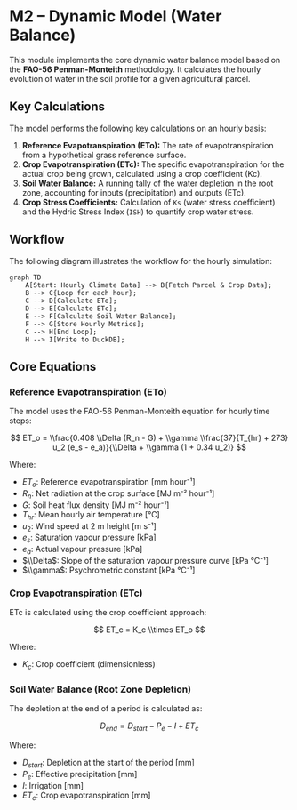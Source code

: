 # M2 – Dynamic Model (Water Balance)

This module implements the core dynamic water balance model based on the **FAO-56 Penman-Monteith** methodology. It calculates the hourly evolution of water in the soil profile for a given agricultural parcel.

## Key Calculations

The model performs the following key calculations on an hourly basis:

1.  **Reference Evapotranspiration (ETo):** The rate of evapotranspiration from a hypothetical grass reference surface.
2.  **Crop Evapotranspiration (ETc):** The specific evapotranspiration for the actual crop being grown, calculated using a crop coefficient (Kc).
3.  **Soil Water Balance:** A running tally of the water depletion in the root zone, accounting for inputs (precipitation) and outputs (ETc).
4.  **Crop Stress Coefficients:** Calculation of `Ks` (water stress coefficient) and the Hydric Stress Index (`ISH`) to quantify crop water stress.

## Workflow

The following diagram illustrates the workflow for the hourly simulation:

```mermaid
graph TD
    A[Start: Hourly Climate Data] --> B{Fetch Parcel & Crop Data};
    B --> C{Loop for each hour};
    C --> D[Calculate ETo];
    D --> E[Calculate ETc];
    E --> F[Calculate Soil Water Balance];
    F --> G[Store Hourly Metrics];
    C --> H[End Loop];
    H --> I[Write to DuckDB];
```

## Core Equations

### Reference Evapotranspiration (ETo)

The model uses the FAO-56 Penman-Monteith equation for hourly time steps:

$$
ET_o = \\frac{0.408 \\Delta (R_n - G) + \\gamma \\frac{37}{T_{hr} + 273} u_2 (e_s - e_a)}{\\Delta + \\gamma (1 + 0.34 u_2)}
$$

Where:
- $ET_o$: Reference evapotranspiration [mm hour⁻¹]
- $R_n$: Net radiation at the crop surface [MJ m⁻² hour⁻¹]
- $G$: Soil heat flux density [MJ m⁻² hour⁻¹]
- $T_{hr}$: Mean hourly air temperature [°C]
- $u_2$: Wind speed at 2 m height [m s⁻¹]
- $e_s$: Saturation vapour pressure [kPa]
- $e_a$: Actual vapour pressure [kPa]
- $\\Delta$: Slope of the saturation vapour pressure curve [kPa °C⁻¹]
- $\\gamma$: Psychrometric constant [kPa °C⁻¹]

### Crop Evapotranspiration (ETc)

ETc is calculated using the crop coefficient approach:

$$
ET_c = K_c \\times ET_o
$$

Where:
- $K_c$: Crop coefficient (dimensionless)

### Soil Water Balance (Root Zone Depletion)

The depletion at the end of a period is calculated as:

$$
D_{end} = D_{start} - P_e - I + ET_c
$$

Where:
- $D_{start}$: Depletion at the start of the period [mm]
- $P_e$: Effective precipitation [mm]
- $I$: Irrigation [mm]
- $ET_c$: Crop evapotranspiration [mm]
